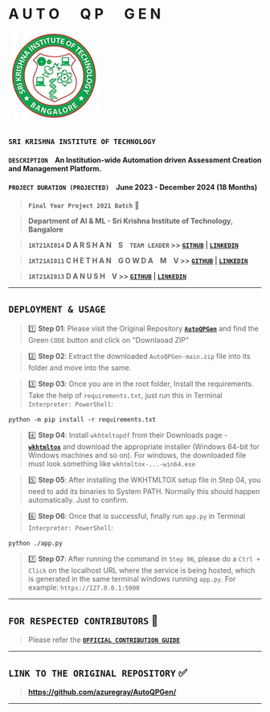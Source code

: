 # **A U T O &emsp; Q P &emsp; G E N**

![SKIT Emblem](https://raw.githubusercontent.com/azuregray/AutoQPGen/main/Assets/SKIT_Emblem.jpg)
### **`SRI KRISHNA INSTITUTE OF TECHNOLOGY`**

#### `DESCRIPTION` &ensp; An Institution-wide Automation driven Assessment Creation and Management Platform.

#### `PROJECT DURATION (PROJECTED)` &ensp; June 2023 - December 2024 (18 Months)

> **`Final Year Project 2021 Batch`** 💙

> **Department of AI & ML - Sri Krishna Institute of Technology, Bangalore**

> **`1KT21AI014` D A R S H A N &ensp; S &ensp; `TEAM LEADER` >> [**`GITHUB`**](https://github.com/azuregray/) | [**`LINKEDIN`**](https://linkedin.com/in/arcticblue)**

> **`1KT21AI011` C H E T H A N &ensp; G O W D A &ensp; M &ensp; V >> [**`GITHUB`**](https://github.com/chethangowdamv) | [**`LINKEDIN`**](https://www.linkedin.com/in/chethan-gowda-m-v-98a2a0229)**

> **`1KT21AI013` D A N U S H &ensp; V >> [**`GITHUB`**](https://github.com/DANUSHv1) | [**`LINKEDIN`**](https://www.linkedin.com/in/masterofseas)**

---
## **`DEPLOYMENT & USAGE`**
> 1️⃣ **Step 01**: Please visit the Original Repository [**`AutoQPGen`**](https://github.com/azuregray/AutoQPGen) and find the Green `CODE` button and click on "Downlaoad ZIP"

> 2️⃣ **Step 02**: Extract the downloaded `AutoQPGen-main.zip` file into its folder and move into the same.

> 3️⃣ **Step 03**: Once you are in the root folder, Install the requirements. Take the help of `requirements.txt`, just run this in Terminal `Interpreter: PowerShell`:
```
python -m pip install -r requirements.txt
```

> 4️⃣ **Step 04**: Install `wkhtmltopdf` from their Downloads page - [**`wkhtmltox`**](https://wkhtmltopdf.org/downloads.html/) and download the appropriate installer (Windows 64-bit for Windows machines and so on). For windows, the downloaded file must look something like `wkhtmltox-...-win64.exe` 

> 5️⃣ **Step 05**: After installing the WKHTMLTOX setup file in Step 04, you need to add its binaries to System PATH. Normally this should happen automatically. Just to confirm.

> 6️⃣ **Step 06**: Once that is successful, finally run `app.py` in Terminal `Interpreter: PowerShell`:
```
python ./app.py
```

> 7️⃣ **Step 07**: After running the command in `Step 06`, please do a `Ctrl + Click` on the localhost URL where the service is being hosted, which is generated in the same terminal windows running `app.py`. For example: `https://127.0.0.1:5000`
---
## **`FOR RESPECTED CONTRIBUTORS`** 🔰
> Please refer the [**`OFFICIAL CONTRIBUTION GUIDE`**](https://docs.github.com/en/get-started/exploring-projects-on-github/contributing-to-a-project) 
---

## **`LINK TO THE ORIGINAL REPOSITORY`** ✅

> **https://github.com/azuregray/AutoQPGen/**

---
